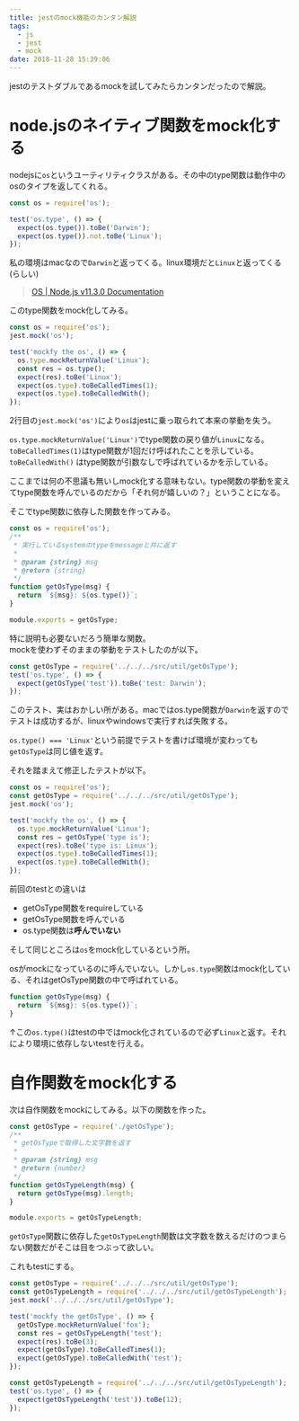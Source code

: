 ```yaml
---
title: jestのmock機能のカンタン解説
tags:
  - js
  - jest
  - mock
date: 2018-11-28 15:39:06
---
```


jestのテストダブルであるmockを試してみたらカンタンだったので解説。

node.jsのネイティブ関数をmock化する
===
nodejsに`os`というユーティリティクラスがある。その中のtype関数は動作中のosのタイプを返してくれる。

```js
const os = require('os');

test('os.type', () => {
  expect(os.type()).toBe('Darwin');
  expect(os.type()).not.toBe('Linux');
});
```

私の環境はmacなので`Darwin`と返ってくる。linux環境だと`Linux`と返ってくる(らしい)
> [OS \| Node\.js v11\.3\.0 Documentation](https://nodejs.org/api/os.html#os_os_type)

このtype関数をmock化してみる。

```js
const os = require('os');
jest.mock('os');

test('mockfy the os', () => {
  os.type.mockReturnValue('Linux');
  const res = os.type();
  expect(res).toBe('Linux');
  expect(os.type).toBeCalledTimes(1);
  expect(os.type).toBeCalledWith();
});

```
2行目の`jest.mock('os')`により`os`はjestに乗っ取られて本来の挙動を失う。

`os.type.mockReturnValue('Linux')`でtype関数の戻り値が`Linux`になる。  
`toBeCalledTimes(1)`はtype関数が1回だけ呼ばれたことを示している。  
`toBeCalledWith()` はtype関数が引数なしで呼ばれているかを示している。

ここまでは何の不思議も無いしmock化する意味もない。type関数の挙動を変えてtype関数を呼んでいるのだから「それ何が嬉しいの？」ということになる。

そこでtype関数に依存した関数を作ってみる。


```js
const os = require('os');
/**
 * 実行しているsystemのtypeをmessageと共に返す
 *
 * @param {string} msg
 * @return {string}
 */
function getOsType(msg) {
  return `${msg}: ${os.type()}`;
}

module.exports = getOsType;
```
特に説明も必要ないだろう簡単な関数。  
mockを使わずそのままの挙動をテストしたのが以下。

```js
const getOsType = require('../../../src/util/getOsType');
test('os.type', () => {
  expect(getOsType('test')).toBe('test: Darwin');
});
```
このテスト、実はおかしい所がある。macではos.type関数が`Darwin`を返すのでテストは成功するが、linuxやwindowsで実行すれば失敗する。

`os.type() === 'Linux'`という前提でテストを書けば環境が変わっても`getOsType`は同じ値を返す。

それを踏まえて修正したテストが以下。

```js
const os = require('os');
const getOsType = require('../../../src/util/getOsType');
jest.mock('os');

test('mockfy the os', () => {
  os.type.mockReturnValue('Linux');
  const res = getOsType('type is');
  expect(res).toBe('type is: Linux');
  expect(os.type).toBeCalledTimes(1);
  expect(os.type).toBeCalledWith();
});
```

前回のtestとの違いは

- getOsType関数をrequireしている
- getOsType関数を呼んでいる
- os.type関数は**呼んでいない**

そして同じところは`os`をmock化しているという所。

osがmockになっているのに呼んでいない。しかし`os.type`関数はmock化している、それはgetOsType関数の中で呼ばれている。

```js
function getOsType(msg) {
  return `${msg}: ${os.type()}`;
}
```

↑この`os.type()`はtestの中ではmock化されているので必ず`Linux`と返す。それにより環境に依存しないtestを行える。

自作関数をmock化する
===

次は自作関数をmockにしてみる。以下の関数を作った。

```js
const getOsType = require('./getOsType');
/**
 * getOsTypeで取得した文字数を返す
 *
 * @param {string} msg
 * @return {number}
 */
function getOsTypeLength(msg) {
  return getOsType(msg).length;
}

module.exports = getOsTypeLength;
```

`getOsType`関数に依存した`getOsTypeLength`関数は文字数を数えるだけのつまらない関数だがそこは目をつぶって欲しい。

これもtestにする。

```js
const getOsType = require('../../../src/util/getOsType');
const getOsTypeLength = require('../../../src/util/getOsTypeLength');
jest.mock('../../../src/util/getOsType');

test('mockfy the getOsType', () => {
  getOsType.mockReturnValue('fox');
  const res = getOsTypeLength('test');
  expect(res).toBe(3);
  expect(getOsType).toBeCalledTimes(1);
  expect(getOsType).toBeCalledWith('test');
});

```


```js
const getOsTypeLength = require('../../../src/util/getOsTypeLength');
test('os.type', () => {
  expect(getOsTypeLength('test')).toBe(12);
});
```
